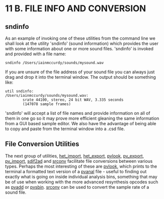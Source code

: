 11 B. FILE INFO AND CONVERSION
==============================

sndinfo
-------

As an example of invoking one of these utilities from the command line
we shall look at the utility \'sndinfo\' (sound information) which
provides the user with some information about one or more sound files.
\'sndinfo\' is invoked and provided with a file name:

    sndinfo /Users/iainmccurdy/sounds/mysound.wav

If you are unsure of the file address of your sound file you can always
just drag and drop it into the terminal window. The output should be
something like:

    util sndinfo:
    /Users/iainmccurdy/sounds/mysound.wav:
            srate 44100, stereo, 24 bit WAV, 3.335 seconds
            (147078 sample frames)

\'sndinfo\' will accept a list of file names and provide information on
all of them in one go so it may prove more efficient gleaning the same
information from a GUI based sample editor. We also have the advantage
of being able to copy and paste from the terminal window into a .csd
file.

File Conversion Utilities
-------------------------

The next group of utilities,
[het\_import](http://www.csounds.com/manual/html/het_import.html),
[het\_export](http://www.csounds.com/manual/html/het_export.html),
[pvlook](http://www.csounds.com/manual/html/pvlook.html),
[pv\_export](http://www.csounds.com/manual/html/pv_export.html),
[pv\_import](http://www.csounds.com/manual/html/pv_import.html),
[sdif2ad](http://www.csounds.com/manual/html/sdif2ad.html) and
[srconv](http://www.csounds.com/manual/html/srconv.html) facilitate file
conversions between various types. Perhaps the most interesting of these
are [pvlook](http://www.csounds.com/manual/html/pvlook.html), which
prints to the terminal a formatted text version of a
[pvanal](http://www.csounds.com/manual/html/pvanal.html) file - useful
to finding out exactly what is going on inside individual analysis bins,
something that may be of use when working with the more advanced
resynthesis opcodes such as
[pvadd](http://www.csounds.com/manual/html/pvadd.html) or
[pvsbin](http://www.csounds.com/manual/html/pvsbin.html).
[srconv](http://www.csounds.com/manual/html/srconv.html) can be used to
convert the sample rate of a sound file.


